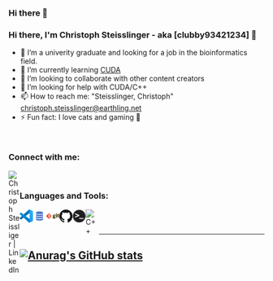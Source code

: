 ### Hi there 👋

<!--
**clubby93421234/clubby93421234** is a ✨ _special_ ✨ repository because its `README.md` (this file) appears on your GitHub profile.
-->

### Hi there, I'm Christoph Steisslinger - aka [clubby93421234] 👋

- 🔭 I’m a univerity graduate and looking for a job in the bioinformatics field.
- 🌱 I’m currently learning [CUDA]
- 👯 I’m looking to collaborate with other content creators
- 🤔 I’m looking for help with CUDA/C++
- 📫 How to reach me: "Steisslinger, Christoph" <christoph.steisslinger@earthling.net>
- ⚡ Fun fact: I love cats and gaming 🦖

<br />

### Connect with me:

[<img align="left" alt="Christoph Steissliger | LinkedIn" width="22px" src="https://cdn.jsdelivr.net/npm/simple-icons@v3/icons/linkedin.svg" />][linkedin]

<br />

### Languages and Tools:

<img align="left" alt="Visual Studio Code" width="26px" src="https://raw.githubusercontent.com/github/explore/80688e429a7d4ef2fca1e82350fe8e3517d3494d/topics/visual-studio-code/visual-studio-code.png" />
<img align="left" alt="SQL" width="26px" src="https://raw.githubusercontent.com/github/explore/80688e429a7d4ef2fca1e82350fe8e3517d3494d/topics/sql/sql.png" />
<img align="left" alt="Git" width="26px" src="https://raw.githubusercontent.com/github/explore/80688e429a7d4ef2fca1e82350fe8e3517d3494d/topics/git/git.png" />
<img align="left" alt="GitHub" width="26px" src="https://raw.githubusercontent.com/github/explore/78df643247d429f6cc873026c0622819ad797942/topics/github/github.png" />
<img align="left" alt="Terminal" width="26px" src="https://raw.githubusercontent.com/github/explore/80688e429a7d4ef2fca1e82350fe8e3517d3494d/topics/terminal/terminal.png" />
<img align="left" alt="C++" width="26px" src="https://upload.wikimedia.org/wikipedia/commons/1/18/ISO_C%2B%2B_Logo.svg" />
<br />
<br />

---
[![Anurag's GitHub stats](https://github-readme-stats.vercel.app/api?username=clubby93421234)](https://github.com/anuraghazra/github-readme-stats)
---
[CUDA]: https://developer.nvidia.com/cuda-zone

[linkedin]:  https://www.linkedin.com/in/christoph-steisslinger-4ba139112/
